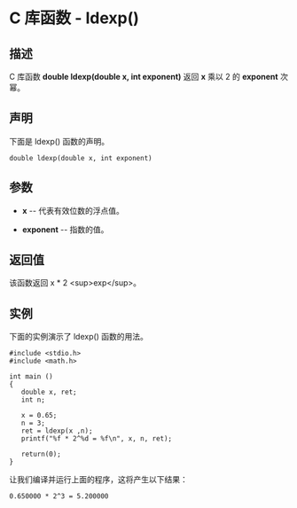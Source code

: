 
# C 库函数 - ldexp()

  

## 描述

C 库函数 **double ldexp(double x, int exponent)** 返回 **x** 乘以 2 的 **exponent** 次幂。

## 声明

下面是 ldexp() 函数的声明。

```
double ldexp(double x, int exponent)

```

## 参数

*   **x** -- 代表有效位数的浮点值。

*   **exponent** -- 指数的值。

## 返回值

该函数返回 x * 2 &lt;sup&gt;exp&lt;/sup&gt;。

## 实例

下面的实例演示了 ldexp() 函数的用法。

```
#include <stdio.h>
#include <math.h>

int main ()
{
   double x, ret;
   int n;

   x = 0.65;
   n = 3;
   ret = ldexp(x ,n);
   printf("%f * 2^%d = %f\n", x, n, ret);

   return(0);
}

```

让我们编译并运行上面的程序，这将产生以下结果：

```
0.650000 * 2^3 = 5.200000

```

  

